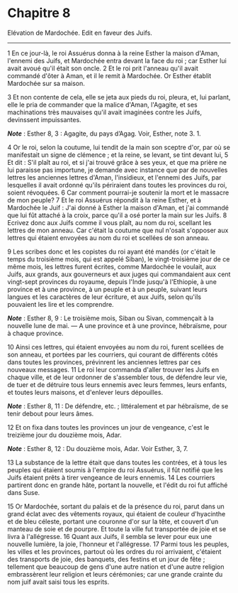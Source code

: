 # Chapitre 8

Elévation de Mardochée.
Edit en faveur des Juifs.

***

1 En ce jour-là, le roi Assuérus donna à la reine Esther la maison d'Aman, l'ennemi des Juifs, et Mardochée entra devant la face du roi ; car Esther lui avait avoué qu'il était son oncle. 2 Et le roi prit l'anneau qu'il avait commandé d'ôter à Aman, et il le remit à Mardochée. Or Esther établit Mardochée sur sa maison.


3 Et non contente de cela, elle se jeta aux pieds du roi, pleura, et, lui parlant, elle le pria de commander que la malice d'Aman, l'Agagite, et ses machinations très mauvaises qu'il avait imaginées contre les Juifs, devinssent impuissantes.

***Note*** :  Esther 8, 3 : Agagite, du pays d’Agag. Voir, Esther, note 3. 1.

4 Or le roi, selon la coutume, lui tendit de la main son sceptre d'or, par où se manifestait un signe de clémence ; et la reine, se levant, se tint devant lui, 5 Et dit : S'il plaît au roi, et si j'ai trouvé grâce à ses yeux, et que ma prière ne lui paraisse pas importune, je demande avec instance que par de nouvelles lettres les anciennes lettres d'Aman, l'insidieux, et l'ennemi des Juifs, par lesquelles il avait ordonné qu'ils périraient dans toutes les provinces du roi, soient révoquées. 6 Car comment pourrai-je soutenir la mort et le massacre de mon peuple? 7 Et le roi Assuérus répondit à la reine Esther, et à Mardochée le Juif : J'ai donné à Esther la maison d'Aman, et j'ai commandé que lui fût attaché à la croix, parce qu'il a osé porter la main sur les Juifs. 8 Ecrivez donc aux Juifs comme il vous plaît, au nom du roi, scellant les lettres de mon anneau. Car c'était la coutume que nul n'osait s'opposer aux lettres qui étaient envoyées au nom du roi et scellées de son anneau.


9 Les scribes donc et les copistes du roi ayant été mandés (or c'était le temps du troisième mois, qui est appelé Siban), le vingt-troisième jour de ce même mois, les lettres furent écrites, comme Mardochée le voulait, aux Juifs, aux grands, aux gouverneurs et aux juges qui commandaient aux cent vingt-sept provinces du royaume, depuis l'Inde jusqu'à l'Ethiopie, à une province et à une province, à un peuple et à un peuple, suivant leurs langues et les caractères de leur écriture, et aux Juifs, selon qu'ils pouvaient les lire et les comprendre.

***Note*** :  Esther 8, 9 : Le troisième mois, Siban ou Sivan, commençait à la nouvelle lune de mai. ― A une province et à une province, hébraïsme, pour à chaque province.

10 Ainsi ces lettres, qui étaient envoyées au nom du roi, furent scellées de son anneau, et portées par les courriers, qui courant de différents côtés dans toutes les provinces, prévinrent les anciennes lettres par ces nouveaux messages. 11 Le roi leur commanda d'aller trouver les Juifs en chaque ville, et de leur ordonner de s'assembler tous, de défendre leur vie, de tuer et de détruire tous leurs ennemis avec leurs femmes, leurs enfants, et toutes leurs maisons, et d'enlever leurs dépouilles.

***Note*** :  Esther 8, 11 : De défendre, etc. ; littéralement et par hébraïsme, de se tenir debout pour leurs âmes.

12 Et on fixa dans toutes les provinces un jour de vengeance, c'est le treizième jour du douzième mois, Adar.

***Note*** :  Esther 8, 12 : Du douzième mois, Adar. Voir Esther, 3, 7.


13 La substance de la lettre était que dans toutes les contrées, et à tous les peuples qui étaient soumis à l'empire du roi Assuérus, il fût notifié que les Juifs étaient prêts à tirer vengeance de leurs ennemis. 14 Les courriers partirent donc en grande hâte, portant la nouvelle, et l'édit du roi fut affiché dans Suse.


15 Or Mardochée, sortant du palais et de la présence du roi, parut dans un grand éclat avec des vêtements royaux, qui étaient de couleur d'hyacinthe et de bleu céleste, portant une couronne d'or sur la tête, et couvert d'un manteau de soie et de pourpre. Et toute la ville fut transportée de joie et se livra à l'allégresse. 16 Quant aux Juifs, il sembla se lever pour eux une nouvelle lumière, la joie, l'honneur et l'allégresse. 17 Parmi tous les peuples, les villes et les provinces, partout où les ordres du roi arrivaient, c'étaient des transports de joie, des banquets, des festins et un jour de fête ; tellement que beaucoup de gens d'une autre nation et d'une autre religion embrassèrent leur religion et leurs cérémonies; car une grande crainte du nom juif avait saisi tous les esprits.

